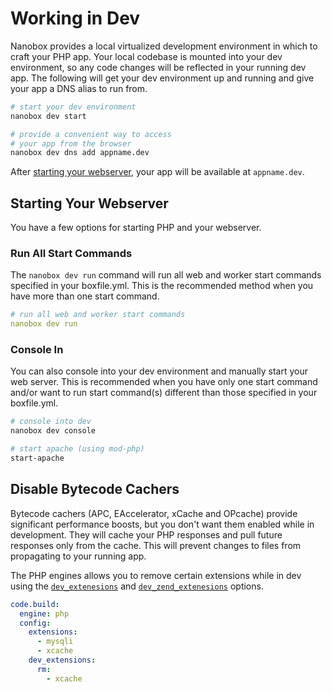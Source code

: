 # Working in Dev
Nanobox provides a local virtualized development environment in which to craft your PHP app. Your local codebase is mounted into your dev environment, so any code changes will be reflected in your running dev app. The following will get your dev environment up and running and give your app a DNS alias to run from.

```bash
# start your dev environment
nanobox dev start

# provide a convenient way to access
# your app from the browser
nanobox dev dns add appname.dev
```

After [starting your webserver](#starting-your-webserver), your app will be available at `appname.dev`.

## Starting Your Webserver
You have a few options for starting PHP and your webserver.

### Run All Start Commands
The `nanobox dev run` command will run all web and worker start commands specified in your boxfile.yml. This is the recommended method when you have more than one start command.

```yaml
# run all web and worker start commands
nanobox dev run
```

### Console In
You can also console into your dev environment and manually start your web server. This is recommended when you have only one start command and/or want to run start command(s) different than those specified in your boxfile.yml.

```bash
# console into dev
nanobox dev console

# start apache (using mod-php)
start-apache
```

## Disable Bytecode Cachers
Bytecode cachers (APC, EAccelerator, xCache and OPcache) provide significant performance boosts, but you don't want them enabled while in development. They will cache your PHP responses and pull future responses only from the cache. This will prevent changes to files from propagating to your running app.

The PHP engines allows you to remove certain extensions while in dev using the [`dev_extenesions`](/php/php-settings/#dev_extensions) and [`dev_zend_extenesions`](/php/php-settings/#dev_zend_extensions) options.

```yaml
code.build:
  engine: php
  config:
    extensions:
      - mysqli
      - xcache
    dev_extensions:
      rm:
        - xcache
```

